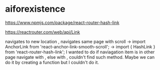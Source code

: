 # aiforexistence

https://www.npmjs.com/package/react-router-hash-link

https://reactrouter.com/web/api/Link

<Redirect> navigates to new location
<AnchorLink>, <HashLink> navigates same page with scroll -> import AnchorLink from 'react-anchor-link-smooth-scroll';
<HashLink> -> import { HashLink } from 'react-router-hash-link';
I wanted to do if naviagation item is in other page navigate with <Redirect>, else with <AnchorLink>, couldn't find such method. Maybe we can do it by creating a function but I couldn't do it.
